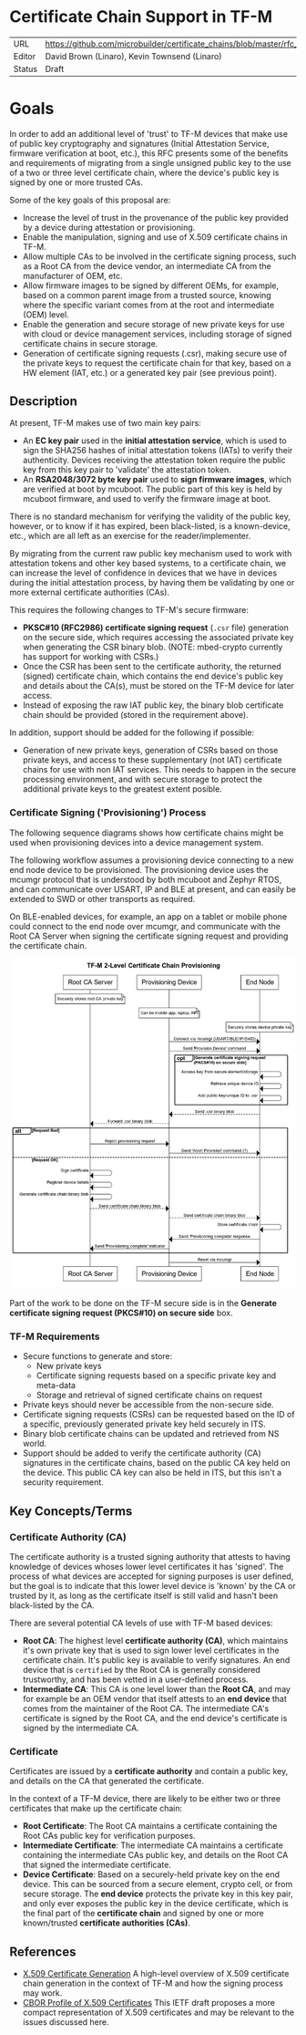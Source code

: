 # Certificate Chain Support in TF-M

|      |                                                          |
|:---- | -------------------------------------------------------- |
| URL | https://github.com/microbuilder/certificate_chains/blob/master/rfc_tfm.md |
| Editor | David Brown (Linaro), Kevin Townsend (Linaro) |
| Status | Draft |

# Goals

In order to add an additional level of 'trust' to TF-M devices that make use
of public key cryptography and signatures (Initial Attestation Service,
firmware verification at boot, etc.), this RFC presents some of the benefits
and requirements of migrating from a single unsigned public key to the use of a
two or three level certificate chain, where the device's public key is signed
by one or more trusted CAs.

Some of the key goals of this proposal are:

- Increase the level of trust in the provenance of the public key provided by
  a device during attestation or provisioning.
- Enable the manipulation, signing and use of X.509 certificate chains in TF-M.
- Allow multiple CAs to be involved in the certificate signing process,
  such as a Root CA from the device vendor, an intermediate CA from the
  manufacturer of OEM, etc.
- Allow firmware images to be signed by different OEMs, for example, based on
  a common parent image from a trusted source, knowing where the specific
  variant comes from at the root and intermediate (OEM) level.
- Enable the generation and secure storage of new private keys for use with
  cloud or device management services, including storage of signed certificate
  chains in secure storage.
- Generation of certificate signing requests (.csr), making secure use of the
  private keys to request the certificate chain for that key, based on a HW
  element (IAT, etc.) or a generated key pair (see previous point).

## Description

At present, TF-M makes use of two main key pairs:

- An **EC key pair** used in the **initial attestation service**, which is used
  to sign the SHA256 hashes of initial attestation tokens (IATs) to verify their
  authenticity. Devices receiving the attestation token require the public
  key from this key pair to 'validate' the attestation token.
- An **RSA2048/3072 byte key pair** used to **sign firmware images**, which are
  verified at boot by mcuboot. The public part of this key is held by
  mcuboot firmware, and used to verify the firmware image at boot.

There is no standard mechanism for verifying the validity of the public key,
however, or to know if it has expired, been black-listed, is a known-device,
etc., which are all left as an exercise for the reader/implementer.

By migrating from the current raw public key mechanism used to work with
attestation tokens and other key based systems, to a certificate chain, we
can increase the level of confidence in devices that we have in devices during
the initial attestation process, by having them be validating by one or more
external certificate authorities (CAs).

This requires the following changes to TF-M's secure firmware:

- **PKSC#10 (RFC2986) certificate signing request** (`.csr` file) generation
  on the secure side, which requires accessing the associated private key when
  generating the CSR binary blob. (NOTE: mbed-crypto currently has support for
  working with CSRs.)
- Once the CSR has been sent to the certificate authority, the returned
  (signed) certificate chain, which contains the end device's public key and
  details about the CA(s), must be stored on the TF-M device for later access.
- Instead of exposing the raw IAT public key, the binary blob certificate chain
  should be provided (stored in the requirement above).

In addition, support should be added for the following if possible:

- Generation of new private keys, generation of CSRs based on those private
  keys, and access to these supplementary (not IAT) certificate chains for
  use with non IAT services. This needs to happen in the secure processing
  environment, and with secure storage to protect the additional private keys
  to the greatest extent posible.

### Certificate Signing ('Provisioning') Process

The following sequence diagrams shows how certificate chains might be used
when provisioning devices into a device management system.

The following workflow assumes a provisioning device connecting to a new end
node device to be provisioned. The provisioning device uses the mcumgr
protocol that is understood by both mcuboot and Zephyr RTOS, and can
communicate over USART, IP and BLE at present, and can easily be extended to
SWD or other transports as required.

On BLE-enabled devices, for example, an app on a tablet or mobile phone could
connect to the end node over mcumgr, and communicate with the Root CA Server
when signing the certificate signing request and providing the certificate
chain.

![alt text][workflow-2lvl]

[workflow-2lvl]: img/workflow_2level.png

Part of the work to be done on the TF-M secure side is in the **Generate
certificate signing request (PKCS#10) on secure side** box.

### TF-M Requirements

- Secure functions to generate and store:
  - New private keys
  - Certificate signing requests based on a specific private key and meta-data
  - Storage and retrieval of signed certificate chains on request
- Private keys should never be accessible from the non-secure side.
- Certificate signing requests (CSRs) can be requested based on the ID of a
  specific, previously generated private key held securely in ITS.
- Binary blob certificate chains can be updated and retrieved from NS world.
- Support should be added to verify the certificate authority (CA) signatures
  in the certificate chains, based on the public CA key held on the device.
  This public CA key can also be held in ITS, but this isn't a security
  requirement.

## Key Concepts/Terms

### Certificate Authority (CA)

The certificate authority is a trusted signing authority that attests to having
knowledge of devices whoses lower level certificates it has 'signed'. The
process of what devices are accepted for signing purposes is user defined, but
the goal is to indicate that this lower level device is 'known' by the CA or
trusted by it, as long as the certificate itself is still valid and hasn't
been black-listed by the CA.

There are several potential CA levels of use with TF-M based devices:

- **Root CA**: The highest level **certificate authority (CA)**, which
  maintains it's own private key that is used to sign lower level certificates
  in the certificate chain. It's public key is available to verify signatures.
  An end device that is `certified` by the Root CA is generally considered
  trustworthy, and has been vetted in a user-defined process.
- **Intermediate CA**: This CA is one level lower than the **Root CA**, and
  may for example be an OEM vendor that itself attests to an **end device**
  that comes from the maintainer of the Root CA. The intermediate CA's
  certificate is signed by the Root CA, and the end device's certificate
  is signed by the intermediate CA.

### Certificate

Certificates are issued by a **certificate authority** and contain a public
key, and details on the CA that generated the certificate.

In the context of a TF-M device, there are likely to be either two or three
certificates that make up the certificate chain:

- **Root Certificate**: The Root CA maintains a certificate containing the
  Root CAs public key for verification purposes.
- **Intermediate Certificate**: The intermediate CA maintains a
  certificate containing the intermediate CAs public key, and details on the
  Root CA that signed the intermediate certificate.
- **Device Certificate**: Based on a securely-held private key on the end
  device. This can be sourced from a secure element, crypto cell, or from
  secure storage. The **end device** protects the private key in this key pair,
  and only ever exposes the public key in the device certificate, which is the
  final part of the **certificate chain** and signed by one or more
  known/trusted **certificate authorities (CAs)**.

## References

- [X.509 Certificate Generation](https://github.com/microbuilder/certificate_chains/blob/master/rfc_tfm.md)
A high-level overview of X.509 certificate chain generation in the context of
TF-M and how the signing process may work.
- [CBOR Profile of X.509 Certificates](https://datatracker.ietf.org/doc/draft-raza-ace-cbor-certificates/)
This IETF draft proposes a more compact representation of X.509 certificates
and may be relevant to the issues discussed here.
